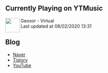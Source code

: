 ## Currently Playing on YTMusic

[<img align="left" height="45" src="https://lh3.googleusercontent.com/VMgMBYsZlJkcEwy-nDRVpVSOyq0blvkHVAaWTo64_cAwIXUfQN35Us9mfxbIwZnCsZbNxeQ6uPRCZGHGfQ">](https://music.youtube.com/channel/UCJHA2F-a3tqfftyUDbIxaDQ)

Geoxor - Virtual  
Last updated at 08/02/2020 13:31

## Blog

- [Naver](http://blog.naver.com/neurowhai)
- [Tistory](http://neurowhai.tistory.com/)
- [YouTube](https://www.youtube.com/channel/UCB_v1xU6laBHOeH6z4L-Mtw)
